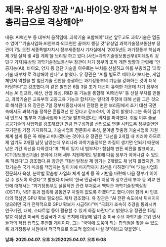 # **제목: 유상임  장관 “AI·바이오·양자 합쳐 부총리급으로 격상해야”**

  내용: AI혁신부 등 대부처 움직임에..과학기술 포함해야"대선 앞두고도 과학기술은 멈출 수 없어""기술사업화·AI인프라·외교현안 끝까지 챙길 것"유상임 과학기술정보통신부 장관이 7일 오전 세종특별자치시 정부세종청사 기자실에서 ‘2025년도 과기정통부 핵심과제 3월 실적 및 4월 계획’을 브리핑 하고 있다.(사진=과학기술정보통신부)[이데일리 강민구 기자]유상임 과학기술정보통신부 장관이 차기 정부의 조직 개편 방향과 관련해 “인공지능(AI), 바이오, 양자 등 첨단 기술을 아우르는 부처를 신설하고 이를 부총리급 ‘과학기술 대부처’로 격상해야 한다”고 밝혔다. 유 장관은 “AI를 별도로 떼어내기보다는, 게임체인저 역할을 할 첨단기술 전반을 총괄하는 과기정통부의 기능을 강화하는 것이 더욱 타당하다”고 강조했다.이 같은 발언은 6월 3일 조기 대선이 유력한 가운데 차기 정부에서는 AI 인프라, 예산, 산업 육성, R&D 등 기능을 통합해 ‘AI혁신부’ 등 신설 부처를 만들고, 과학기술은 교육부의 고등교육 기능과 합치자는 일각의 주장에 대해 선을 그은 것으로 해석된다.유 장관은 7일 정부세종청사에서 진행된 현안 브리핑에서 조기 대선 국면 속에서도 과학기술 정책은 흔들려선 안 된다고 강조하며, 이 같이 밝혔다.그는 특히 임기 내 반드시 ‘범부처 기술사업화 비전’을 발표하겠다는 의지를 피력했다. 취임 이후 줄곧 공공기술의 사업화를 강조해왔던 만큼 연구성과를 산업으로 연결 시키도록 정부출연연구기관을 거점 기지화하고, 기술사업화 전문회사 육성, 분야별 맞춤형 기술사업화 지원체계 설계 등은 꼭 해놓고 떠나겠다는 것이다.유 장관은 “대선을 2개월 내 치러야 하므로 제 임기도 2개월 남짓 남았는데 우리나라 과학기술정책은 차질이 생기면 안되기 때문에 남은 기간 최선을 다하겠다”며 “특히 임기 내 범부처가 합심해 만든 비전을 발표하고, ICT(정보통신기술) 분야에 대해 세부 지원체계도 발표해 다음 정부가 이어나갈 수 있도록 하겠다”고 강조했다.유 장관은 “대선 일정상 제 임기는 2개월도 채 남지 않았지만, 과학기술은 국가 미래를 책임지는 일이기에 마지막까지 최선을 다하겠다”며 “기술사업화 전문회사 육성, 분야별 맞춤형 사업화 체계 설계 등 꼭 기반을 마련해 다음 정부가 이어갈 수 있도록 하겠다”고 밝혔다.미국의 ‘한국 민감국가 지정’과 상호관세 부과 등 외교 현안에 대해서는 “과기정통부도 실질적인 관련 부처로서 백악관 과학기술정책실장(OSTP), NSF 등과 접촉해 공동연구 차질이 없도록 하겠다”고 했다.이와 함께 AI 인프라의 핵심인 GPU 확보 필요성도 재차 강조했다. 유 장관은 “AI 전환 속도에서 뒤처지지 않으려면 국가 전략적으로 GPU 확보가 시급하다”며 “국회가 조속히 추경을 통과시켜 연구기관, 대학, 스타트업 등이 활용할 수 있게 하길 바란다”고 밝혔다.유 장관은 15일 발효 예정인 미국의 민감국가 지정 조치에 대응해 임기 중 미국 주요 과학기술 고위 인사들과의 직접 접촉도 추진할 계획이다. 그는 “국익에 도움이 되는 합의점을 찾을 수 있도록 과기정통부 차원에서 적극적으로 외교적 협의에 나설 것”이라고 덧붙였다.

  **날짜: 2025.04.07. 오후 3:252025.04.07. 오후 6:08**